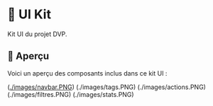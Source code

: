 # 🎨 UI Kit 

Kit UI du projet DVP.

## 🎨 Aperçu

Voici un aperçu des composants inclus dans ce kit UI :

([./images/navbar.PNG](https://github.com/TonyCse/KIT-UI/blob/main/images/navbar.PNG))
(./images/tags.PNG)
(./images/actions.PNG)
(./images/filtres.PNG)
(./images/stats.PNG)
